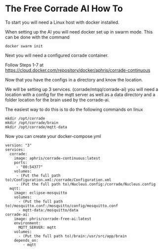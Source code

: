 # The Free Corrade AI How To

To start you will need a Linux host with docker installed.

When setting up the AI you will need docker set up in swarm mode. This can be done with the command

`docker swarm init`

Next you will need a configured corrade container. 

Follow Steps 1-7 at https://cloud.docker.com/repository/docker/aphris/corrade-continuous

Now that you have the configs in a directory and know the location. 

We will be setting up 3 services. (corrade/mtqq/corrade-ai) you will need a location with a config for the mqtt server as well as a data directory and a folder location for the brain used by the corrade-ai.

The easiest way to do this is to do the following commands on linux

```
mkdir /opt/corrade
mkdir /opt/corrade/brain
mkdir /opt/corrade/mqtt-data
```

Now you can create your docker-compose.yml

```
version: "3"
services:
  corrade:
    image: aphris/corrade-continuous:latest
    ports:
     - "80:54377"
    volumes:
     - (Put the full path to)/Configuration.xml:/corrade/Configuration.xml
     - (Put the full path to)/Nucleus.config:/corrade/Nucleus.config
  mqtt:
    image: eclipse-mosquitto
    volumes:
      - (Put the full path to)/mosquitto.conf:/mosquitto/config/mosquitto.conf
      - mqtt-data:/mosquitto/data
corrade-ai:
    image: phris/corrade-free-ai:latest
    environment:
      MQTT_SERVER: mqtt
    volumes:
      - (Put the full path to)/brain:/usr/src/app/brain
    depends_on:
        - mqtt
```


